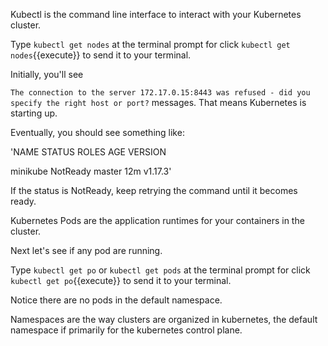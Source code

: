 Kubectl is the command line interface to interact with your Kubernetes cluster.

Type `kubectl get nodes` at the terminal prompt for click `kubectl get nodes`{{execute}} to send it to your terminal.

Initially, you'll see

`The connection to the server 172.17.0.15:8443 was refused - did you specify the right host or port?` messages.  That means Kubernetes is starting up.

Eventually, you should see something like:

'NAME       STATUS   ROLES    AGE   VERSION

minikube   NotReady    master   12m   v1.17.3'

If the status is NotReady, keep retrying the command until it becomes ready.

Kubernetes Pods are the application runtimes for your containers in the cluster.

Next let's see if any pod are running.

Type `kubectl get po` or `kubectl get pods` at the terminal prompt for click `kubectl get po`{{execute}} to send it to your terminal.

Notice there are no pods in the default namespace.  

Namespaces are the way clusters are organized in kubernetes, the default namespace if primarily for the kubernetes control plane.
